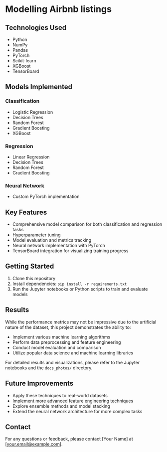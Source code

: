 # Modelling Airbnb listings

## Technologies Used

- Python
- NumPy
- Pandas
- PyTorch
- Scikit-learn
- XGBoost
- TensorBoard

## Models Implemented

### Classification
- Logistic Regression
- Decision Trees
- Random Forest
- Gradient Boosting
- XGBoost

### Regression
- Linear Regression
- Decision Trees
- Random Forest
- Gradient Boosting

### Neural Network
- Custom PyTorch implementation

## Key Features

- Comprehensive model comparison for both classification and regression tasks
- Hyperparameter tuning
- Model evaluation and metrics tracking
- Neural network implementation with PyTorch
- TensorBoard integration for visualizing training progress

## Getting Started

1. Clone this repository
2. Install dependencies: `pip install -r requirements.txt`
3. Run the Jupyter notebooks or Python scripts to train and evaluate models

## Results

While the performance metrics may not be impressive due to the artificial nature of the dataset, this project demonstrates the ability to:

- Implement various machine learning algorithms
- Perform data preprocessing and feature engineering
- Conduct model evaluation and comparison
- Utilize popular data science and machine learning libraries

For detailed results and visualizations, please refer to the Jupyter notebooks and the `docs_photos/` directory.

## Future Improvements

- Apply these techniques to real-world datasets
- Implement more advanced feature engineering techniques
- Explore ensemble methods and model stacking
- Extend the neural network architecture for more complex tasks

## Contact

For any questions or feedback, please contact [Your Name] at [your.email@example.com].